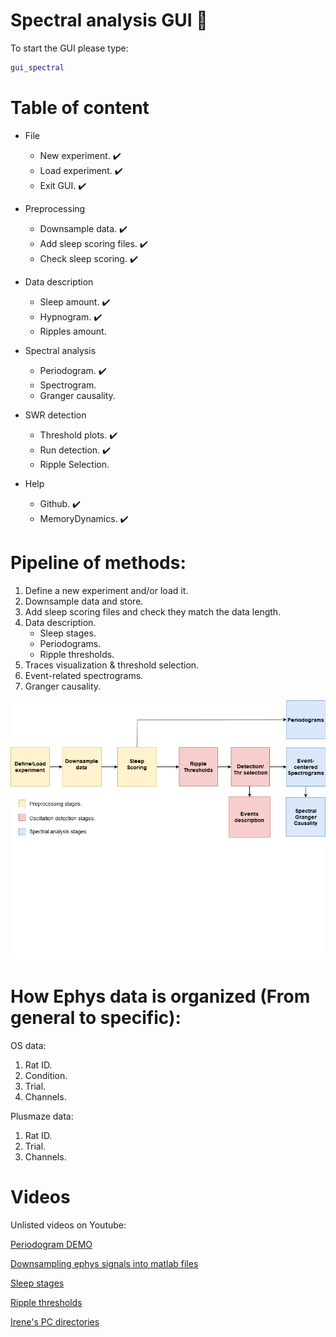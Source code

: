 # Spectral analysis GUI :crystal_ball:

To start the GUI please type:
```matlab
gui_spectral
```

# Table of content

 * File
   * New experiment. :heavy_check_mark:
   * Load experiment. :heavy_check_mark:
   * Exit GUI. :heavy_check_mark:

 * Preprocessing
   * Downsample data. :heavy_check_mark:
   * Add sleep scoring files.  :heavy_check_mark:
   * Check sleep scoring.  :heavy_check_mark:

 * Data description
   * Sleep amount. :heavy_check_mark:
   * Hypnogram. :heavy_check_mark:
   * Ripples amount. 
   
 * Spectral analysis
   * Periodogram. :heavy_check_mark:
   * Spectrogram. 
   * Granger causality.   
   
 * SWR detection
   * Threshold plots. :heavy_check_mark:
   * Run detection. :heavy_check_mark:
   * Ripple Selection.
   
 * Help
   * Github. :heavy_check_mark:
   * MemoryDynamics. :heavy_check_mark:

# Pipeline of methods:

1. Define a new experiment and/or load it.
2. Downsample data and store.
3. Add sleep scoring files and check they match the data length.
4. Data description.
   * Sleep stages.
   * Periodograms.
   * Ripple thresholds.
5. Traces visualization & threshold selection.
6. Event-related spectrograms.
7. Granger causality.

<p align="center">
<img src="GUI_pipeline.png" width="600">
</p> 
 
# How Ephys data is organized (From general to specific):

OS data:
1. Rat ID.
2. Condition.
3. Trial.
4. Channels.

Plusmaze data:
1. Rat ID.
2. Trial.
3. Channels.


# Videos 
<!--- 
PART 1
<p align="center">
<img src="gif1.gif" width="1500">
</p>
PART 2
<p align="center">
<img src="gif2.gif" width="1500">
</p>
PART 3
<p align="center">
<img src="gif3.gif" width="1500">
</p>
 --->

<!--- <img src="poster_Adrian8.png" width="800">--->

Unlisted videos on Youtube:

[Periodogram DEMO](https://www.youtube.com/watch?v=TUbLwjfCAMI&feature=youtu.be)

[Downsampling ephys signals into matlab files](https://youtu.be/vtYHah4QgTg)

[Sleep stages](https://www.youtube.com/watch?v=KMN62T7EluY&feature=youtu.be)

[Ripple thresholds](https://www.youtube.com/watch?v=IMpiQVgEH4g&feature=youtu.be)

[Irene's PC directories](https://www.youtube.com/watch?v=zP2UaCQGjFA&feature=youtu.be)
